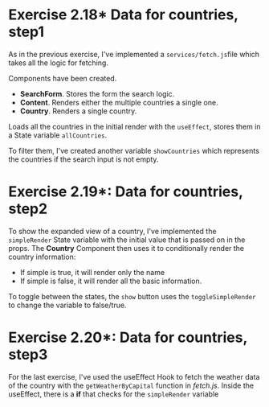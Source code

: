# Exercise 2.18\* Data for countries, step1

As in the previous exercise, I've implemented a `services/fetch.js`file which takes all the logic for fetching.

Components have been created.

-   **SearchForm**. Stores the form the search logic.
-   **Content**. Renders either the multiple countries a single one.
-   **Country**. Renders a single country.

Loads all the countries in the initial render with the `useEffect`, stores them in a State variable `allCountries`.

To filter them, I've created another variable `showCountries` which represents the countries if the search input is not empty.

# Exercise 2.19\*: Data for countries, step2

To show the expanded view of a country, I've implemented the `simpleRender` State variable with the initial value that is passed on in the props. The **Country** Component then uses it to conditionally render the country information:

-   If simple is true, it will render only the name
-   If simple is false, it will render all the basic information.

To toggle between the states, the `show` button uses the `toggleSimpleRender` to change the variable to false/true.

# Exercise 2.20\*: Data for countries, step3

For the last exercise, I've used the useEffect Hook to fetch the weather data of the country with the `getWeatherByCapital` function in _fetch.js_.
Inside the useEffect, there is a **if** that checks for the `simpleRender` variable
